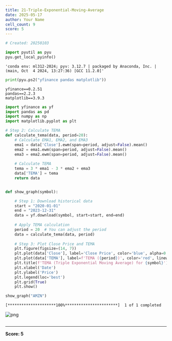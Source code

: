 ```yaml
---
title: 21-Triple-Exponential-Moving-Average
date: 2025-05-17
author: Your Name
cell_count: 9
score: 5
---
```


```python
# Created: 20250103
```


```python
import pyutil as pyu
pyu.get_local_pyinfo()
```




    'conda env: ml312-2024; pyv: 3.12.7 | packaged by Anaconda, Inc. | (main, Oct  4 2024, 13:27:36) [GCC 11.2.0]'




```python
print(pyu.ps2("yfinance pandas matplotlib"))
```

    yfinance==0.2.51
    pandas==2.2.3
    matplotlib==3.9.3
    



```python
import yfinance as yf
import pandas as pd
import numpy as np
import matplotlib.pyplot as plt
```


```python
# Step 2: Calculate TEMA
def calculate_tema(data, period=20):
    # Calculate EMA1, EMA2, and EMA3
    ema1 = data['Close'].ewm(span=period, adjust=False).mean()
    ema2 = ema1.ewm(span=period, adjust=False).mean()
    ema3 = ema2.ewm(span=period, adjust=False).mean()
    
    # Calculate TEMA
    tema = 3 * ema1 - 3 * ema2 + ema3
    data['TEMA'] = tema
    return data
```


```python

```


```python
def show_graph(symbol):

    # Step 1: Download historical data
    start = "2020-01-01"
    end = "2023-12-31"
    data = yf.download(symbol, start=start, end=end)
    
    # Apply TEMA calculation
    period = 20  # You can adjust the period
    data = calculate_tema(data, period)
    
    # Step 3: Plot Close Price and TEMA
    plt.figure(figsize=(14, 7))
    plt.plot(data['Close'], label='Close Price', color='blue', alpha=0.6)
    plt.plot(data['TEMA'], label=f'TEMA ({period})', color='red', linewidth=2)
    plt.title(f'TEMA (Triple Exponential Moving Average) for {symbol}')
    plt.xlabel('Date')
    plt.ylabel('Price')
    plt.legend(loc='best')
    plt.grid(True)
    plt.show()
```


```python
show_graph("AMZN")
```

    [*********************100%***********************]  1 of 1 completed



    
![png](/mlnotes/images/21-triple-exponential-moving-average_7_1.png)
    



```python

```


---
**Score: 5**